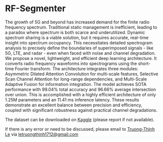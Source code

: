 # RF-Segmenter

The growth of 5G and beyond has increased demand for the finite radio frequency spectrum. Traditional static management is inefficient, leading to a paradox where spectrum is both scarce and underutilized. Dynamic spectrum sharing is a viable solution, but it requires accurate, real-time insight into spectrum occupancy. This necessitates detailed spectrogram analysis to precisely define the boundaries of superimposed signals - like 5G, LTE, and radar - even when faced with noise and channel degradation. We propose a novel, lightweight, and efficient deep learning architecture. It converts radio frequency waveforms into spectrograms using the short-time Fourier transform. The architecture integrates three modules: Asymmetric Dilated Attention Convolution for multi-scale features, Selective Scan Channel Attention for long-range dependencies, and Multi-Scale Adaptive Fusion for information integration. The model achieves SOTA performance with 99.04% total accuracy and 96.66% average intersection over union. This is accomplished with a highly efficient architecture of only 1.25M parameters and an 11.41 ms inference latency. These results demonstrate an excellent balance between precision and efficiency, coupled with significant robustness against practical channel degradations.

The dataset can be downloaded on [Kaggle](https://www.kaggle.com/datasets/letruongthinh/radarcomm) (please report if not available).

If there is any error or need to be discussed, please email to [Truong-Thinh Le](https://github.com/KrynStackk) via [letruongthinh1712@gmail.com](mailto:letruongthinh1712@gmail.com)
